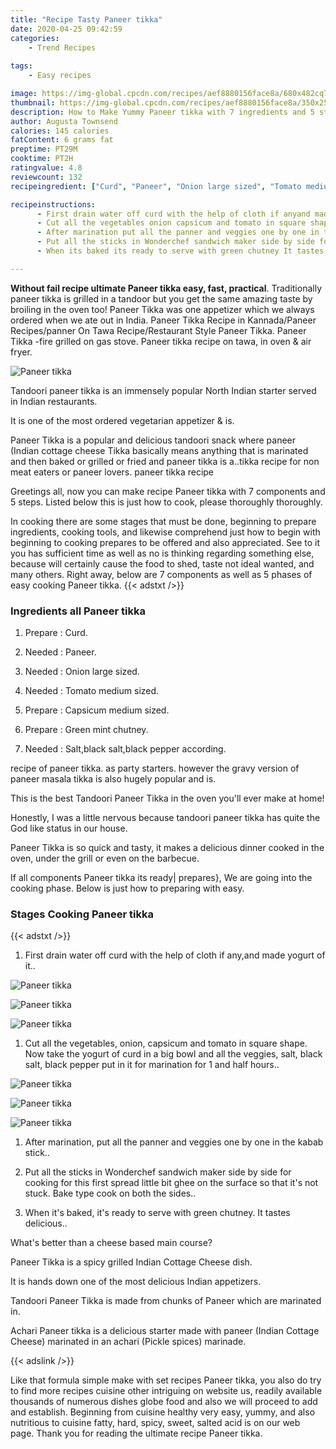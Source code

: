 ```yaml
---
title: "Recipe Tasty Paneer tikka"
date: 2020-04-25 09:42:59
categories:
    - Trend Recipes
    
tags:
    - Easy recipes

image: https://img-global.cpcdn.com/recipes/aef8880156face8a/680x482cq70/paneer-tikka-recipe-main-photo.jpg
thumbnail: https://img-global.cpcdn.com/recipes/aef8880156face8a/350x250cq70/paneer-tikka-recipe-main-photo.jpg
description: How to Make Yummy Paneer tikka with 7 ingredients and 5 stages of easy cooking.
author: Augusta Townsend
calories: 145 calories
fatContent: 6 grams fat
preptime: PT29M
cooktime: PT2H
ratingvalue: 4.8
reviewcount: 132
recipeingredient: ["Curd", "Paneer", "Onion large sized", "Tomato medium sized", "Capsicum medium sized", "Green mint chutney", "Saltblack saltblack pepper according"]

recipeinstructions: 
      - First drain water off curd with the help of cloth if anyand made yogurt of it 
      - Cut all the vegetables onion capsicum and tomato in square shape Now take the yogurt of curd in a big bowl and all the veggies salt black salt black pepper put in it for marination for 1 and half hours 
      - After marination put all the panner and veggies one by one in the kabab stick 
      - Put all the sticks in Wonderchef sandwich maker side by side for cooking for this first spread little bit ghee on the surface so that its not stuck Bake type cook on both the sides 
      - When its baked its ready to serve with green chutney It tastes delicious

---
```




**Without fail recipe ultimate Paneer tikka easy, fast, practical**. Traditionally paneer tikka is grilled in a tandoor but you get the same amazing taste by broiling in the oven too! Paneer Tikka was one appetizer which we always ordered when we ate out in India. Paneer Tikka Recipe in Kannada/Paneer Recipes/panner On Tawa Recipe/Restaurant Style Paneer Tikka. Paneer Tikka -fire grilled on gas stove. Paneer tikka recipe on tawa, in oven &amp; air fryer.


![Paneer tikka](https://img-global.cpcdn.com/recipes/aef8880156face8a/680x482cq70/paneer-tikka-recipe-main-photo.jpg "Paneer tikka")



Tandoori paneer tikka is an immensely popular North Indian starter served in Indian restaurants.

It is one of the most ordered vegetarian appetizer &amp; is.

Paneer Tikka is a popular and delicious tandoori snack where paneer (Indian cottage cheese Tikka basically means anything that is marinated and then baked or grilled or fried and paneer tikka is a..tikka recipe for non meat eaters or paneer lovers. paneer tikka recipe


Greetings all, now you can make recipe Paneer tikka with 7 components and 5 steps. Listed below this is just how to cook, please thoroughly thoroughly.

In cooking there are some stages that must be done, beginning to prepare ingredients, cooking tools, and likewise comprehend just how to begin with beginning to cooking prepares to be offered and also appreciated. See to it you has sufficient time as well as no is thinking regarding something else, because will certainly cause the food to shed, taste not ideal wanted, and many others. Right away, below are 7 components as well as 5 phases of easy cooking Paneer tikka.
{{< adstxt />}}

### Ingredients all Paneer tikka


1. Prepare  : Curd.

1. Needed  : Paneer.

1. Needed  : Onion large sized.

1. Needed  : Tomato medium sized.

1. Prepare  : Capsicum medium sized.

1. Prepare  : Green mint chutney.

1. Needed  : Salt,black salt,black pepper according.


recipe of paneer tikka. as party starters. however the gravy version of paneer masala tikka is also hugely popular and is.

This is the best Tandoori Paneer Tikka in the oven you&#39;ll ever make at home!

Honestly, I was a little nervous because tandoori paneer tikka has quite the God like status in our house.

Paneer Tikka is so quick and tasty, it makes a delicious dinner cooked in the oven, under the grill or even on the barbecue.


If all components Paneer tikka its ready| prepares}, We are going into the cooking phase. Below is just how to preparing with easy.

### Stages Cooking Paneer tikka

{{< adstxt />}}


1. First drain water off curd with the help of cloth if any,and made yogurt of it..



![Paneer tikka](https://img-global.cpcdn.com/steps/3afca6e1b9fe9ba8/160x128cq70/paneer-tikka-recipe-step-1-photo.jpg" "Paneer tikka")

![Paneer tikka](https://img-global.cpcdn.com/steps/27c16d233b656b5c/160x128cq70/paneer-tikka-recipe-step-1-photo.jpg" "Paneer tikka")

![Paneer tikka](https://img-global.cpcdn.com/steps/4637037ef027d172/160x128cq70/paneer-tikka-recipe-step-1-photo.jpg" "Paneer tikka")



1. Cut all the vegetables, onion, capsicum and tomato in square shape. Now take the yogurt of curd in a big bowl and all the veggies, salt, black salt, black pepper put in it for marination for 1 and half hours..



![Paneer tikka](https://img-global.cpcdn.com/steps/4200ff863a7e8815/160x128cq70/paneer-tikka-recipe-step-2-photo.jpg" "Paneer tikka")

![Paneer tikka](https://img-global.cpcdn.com/steps/e91e841b3decb210/160x128cq70/paneer-tikka-recipe-step-2-photo.jpg" "Paneer tikka")

![Paneer tikka](https://img-global.cpcdn.com/steps/98195ca2361d3eae/160x128cq70/paneer-tikka-recipe-step-2-photo.jpg" "Paneer tikka")



1. After marination, put all the panner and veggies one by one in the kabab stick..



1. Put all the sticks in Wonderchef sandwich maker side by side for cooking for this first spread little bit ghee on the surface so that it&#39;s not stuck. Bake type cook on both the sides..



1. When it&#39;s baked, it&#39;s ready to serve with green chutney. It tastes delicious..




What&#39;s better than a cheese based main course?

Paneer Tikka is a spicy grilled Indian Cottage Cheese dish.

It is hands down one of the most delicious Indian appetizers.

Tandoori Paneer Tikka is made from chunks of Paneer which are marinated in.

Achari Paneer tikka is a delicious starter made with paneer (Indian Cottage Cheese) marinated in an achari (Pickle spices) marinade.


{{< adslink />}}

Like that formula simple make with set recipes Paneer tikka, you also do try to find more recipes cuisine other intriguing on website us, readily available thousands of numerous dishes globe food and also we will proceed to add and establish. Beginning from cuisine healthy very easy, yummy, and also nutritious to cuisine fatty, hard, spicy, sweet, salted acid is on our web page. Thank you for reading the ultimate recipe Paneer tikka.

